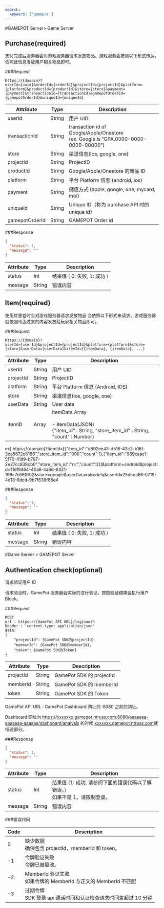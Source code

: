 ```yaml
---
search:
  keyword: ['gamepot']
---
```


#GAMEPOT Server> Game Server

## Purchase(required)

支付完成后服务器会对游戏服务器请求发放物品。游戏服务会按照以下形式传达，依照此信息发放用户相关物品即可。

###Request

```web-idl
https://{domain}?
userId={uuid}&orderId={orderId}&projectId={projectId}&platform={platform}&productId={productId}&store={store}&payment={payment}&transactionId={transactionId}&gamepotOrderId={gamepotOrderId}&uniqueId={uniqueId}
```

| Attribute      | Type   | Description                                                  |
| -------------- | ------ | ------------------------------------------------------------ |
| userId         | String | 用户 UID                                                     |
| transactionId  | String | transaction id of Google/Apple/Onestore<br/>(ex. Google is “GPA.0000-0000-0000-00000”) |
| store          | String | 渠道信息(ios, google, one)                                   |
| projectId      | String | ProjectID                                                    |
| productId      | String | Google/Apple/Onestore 的商品 ID                              |
| platform       | String | 平台 Platform 信息 (android, ios)                            |
| payment        | String | 储值方式 (apple, google, one, mycard, mol)                   |
| uniqueId       | String | Unique ID（称为 purchase API 时的 unique id）                |
| gamepotOrderId | String | GAMEPOT Order id                                             |

###Response

```json
{
  "status": 1,
  "message": ""
}
```

| Attribute | Type   | Description                 |
| --------- | ------ | --------------------------- |
| status    | Int    | 结果值 ( 0: 失败, 1: 成功 ) |
| message   | String | 错误内容                    |

## Item(required)

使用优惠卷时会对游戏服务器请求发放物品
会依照以下形式来请求，游戏服务器就依照传达过来的内容发放给玩家相关物品即可。

###Request

```web-idl
https://{domain}?
userId={userId}&projectId={projectId}&platform={platform}&store={store}&userData={userData}&itemId=[{itemData}, {itemData}, ...]
```

| Attribute | Type            | Description                                                                                                        |
| --------- | --------------- | ------------------------------------------------------------------------------------------------------------------ |
| userId    | String          | 用户 UID                                                                                                           |
| projectId | String          | ProjectID                                                                                                          |
| platform  | String          | 平台 Platform 信息 (Android, IOS)                                                                                  |
| store     | String          | 渠道信息(ios, google, one)                                                                                         |
| userData  | String          | User data                                                                                                          |
| itemID    | Array<itemData> | itemData Array<br /><br />- itemData(JSON) <br /> {"item_id" : String, "store_item_id" : String, "count" : Number} |

ex)
https://{domain}?itemId=[{"item_id":"d892ee43-d516-43c2-b16f-3ca5672e8166","store_item_id":"000","count":1},{"item_id":"989caae1-5f70-41d9-b797-2e27cc838cb0","store_item_id":"rrr","count":2}]&platform=android&projectId=f1df9464-40a8-4a66-8421-196c7c661002&store=google&userData=abcdefg&userId=25dcea66-0719-4d18-8dcd-9b7f638f85e4

###Response

```json
{
  "status": 1,
  "message": ""
}
```

| Attribute | Type   | Description                 |
| --------- | ------ | --------------------------- |
| status    | Int    | 结果值 ( 0: 失败, 1: 成功 ) |
| message   | String | 错误内容                    |

#Game Server > GAMEPOT Server

## Authentication check(optional)

请求验证用户 ID

请求验证时，GamePot 服务器会实际的进行验证，按照验证结果会执行用户 Block。

###Request

```web-idl
POST
url : https://{GamePot API URL}/loginauth
Header : 'content-type: application/json'
data:
{
	"projectId": {GamePot SDK的projectId},
	"memberId": {GamePot SDK的memberId},
	"token": {GamePot SDK的Token}
}
```

| Attribute | Type   | Description              |
| --------- | ------ | ------------------------ |
| projectId | String | GamePot SDK 的 projectId |
| memberId  | String | GamePot SDK 的 memberId  |
| token     | String | GamePot SDK 的 Token     |

GamePot API URL : GamePot Dashboard 网址的 :8080 之前的网址。

Dashboard 网址为 https://xxxxxxx.gamepot.ntruss.com:8080/aaaaaaa-aaaaaaa-aaaaaa/dashboard/analysis 的时候 [xxxxxxx.gamepot.ntruss.com](https://0bmnkzvhzd.gamepot.ntruss.com:8080/d1516c57-f7b5-41cc-a22c-8c0aaff56259/dashboard/analysis)就指这部分。

###Response

```json
{
  "status": 1,
  "message": ""
}
```

| Attribute | Type   | Description                                                                      |
| --------- | ------ | -------------------------------------------------------------------------------- |
| status    | Int    | 结果值 (1: 成功, 请参阅下面的错误代码以了解错误。)<br />如果不是 1，请限制登录。 |
| message   | String | 错误内容                                                                         |

###错误代码

| Code | Description                                                         |
| ---- | ------------------------------------------------------------------- |
| 0    | 缺少数据<br />确保包含 projectId，memberId 和 token。               |
| -1   | 令牌验证失败<br />令牌已被篡改。                                    |
| -2   | MemberId 验证失败<br />如果令牌的 MemberId 与正文的 MemberId 不匹配 |
| -3   | 过期令牌<br />SDK 登录 api 通话时间和认证检查请求时间差超过 10 分钟 |

